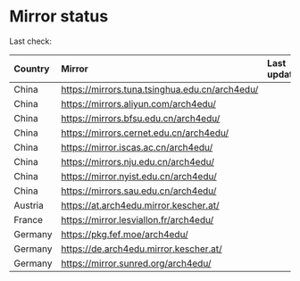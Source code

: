 <script src="./time.js"></script>
# Mirror status
Last check: <script type="text/javascript">localize(1719912060.6371067);</script>

|Country|Mirror|Last update|
|:------|:-----|:----------|
|China|https://mirrors.tuna.tsinghua.edu.cn/arch4edu/|<script type="text/javascript">localize(1719858935);</script>|
|China|https://mirrors.aliyun.com/arch4edu/|<script type="text/javascript">localize(1719858935);</script>|
|China|https://mirrors.bfsu.edu.cn/arch4edu/|<script type="text/javascript">localize(1719858935);</script>|
|China|https://mirrors.cernet.edu.cn/arch4edu/|<script type="text/javascript">localize(1719858935);</script>|
|China|https://mirror.iscas.ac.cn/arch4edu/|<script type="text/javascript">localize(1719858935);</script>|
|China|https://mirrors.nju.edu.cn/arch4edu/|<script type="text/javascript">localize(1719858935);</script>|
|China|https://mirror.nyist.edu.cn/arch4edu/|<script type="text/javascript">localize(1719858935);</script>|
|China|https://mirrors.sau.edu.cn/arch4edu/|<script type="text/javascript">localize(1719858935);</script>|
|Austria|https://at.arch4edu.mirror.kescher.at/|<script type="text/javascript">localize(1719858935);</script>|
|France|https://mirror.lesviallon.fr/arch4edu/|<script type="text/javascript">localize(1719858935);</script>|
|Germany|https://pkg.fef.moe/arch4edu/|<script type="text/javascript">localize(1719858935);</script>|
|Germany|https://de.arch4edu.mirror.kescher.at/|<script type="text/javascript">localize(1719858935);</script>|
|Germany|https://mirror.sunred.org/arch4edu/|<script type="text/javascript">localize(1719858935);</script>|

<script src="./tablefilter/tablefilter.js"></script>
<script src="./table.js"></script>